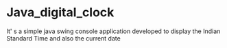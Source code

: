 # Java_digital_clock
It' s a simple java swing console application developed to display the Indian Standard Time and also the current date 
